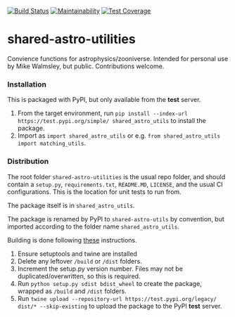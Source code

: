[![Build Status](https://travis-ci.org/RustyPanda/shared-astro-utilities.svg?branch=master)](https://travis-ci.org/RustyPanda/shared-astro-utilities)
[![Maintainability](https://api.codeclimate.com/v1/badges/e822f36412a4cbb5badc/maintainability)](https://codeclimate.com/github/RustyPanda/shared-astro-utilities/maintainability)
[![Test Coverage](https://api.codeclimate.com/v1/badges/e822f36412a4cbb5badc/test_coverage)](https://codeclimate.com/github/RustyPanda/shared-astro-utilities/test_coverage)

# shared-astro-utilities
Convience functions for astrophysics/zooniverse. Intended for personal use by Mike Walmsley, but public. Contributions welcome.


### Installation

This is packaged with PyPI, but only available from the **test** server.

1. From the target environment, run `pip install --index-url https://test.pypi.org/simple/ shared_astro_utils` to install the package.
2. Import as `import shared_astro_utils` or e.g. `from shared_astro_utils import matching_utils`.

### Distribution

The root folder `shared-astro-utilities` is the usual repo folder, and should contain a `setup.py`, `requirements.txt`, `README.MD`, `LICENSE`, and the usual CI configurations. This is the location for unit tests to run from. 

The package itself is in `shared_astro_utils`. 

The package is renamed by PyPI to `shared-astro-utils` by convention, but imported according to the folder name `shared_astro_utils`.

Building is done following [these](https://packaging.python.org/tutorials/packaging-projects/) instructions.

1. Ensure setuptools and twine are installed
2. Delete any leftover `/build` or `/dist` folders.
3. Increment the setup.py version number. Files may not be duplicated/overwritten, so this is required.
4. Run `python setup.py sdist bdist_wheel` to create the package, wrapped as `/build` and `/dist` folders.
5. Run `twine upload --repository-url https://test.pypi.org/legacy/ dist/* --skip-existing` to upload the package to the PyPI **test** server.


